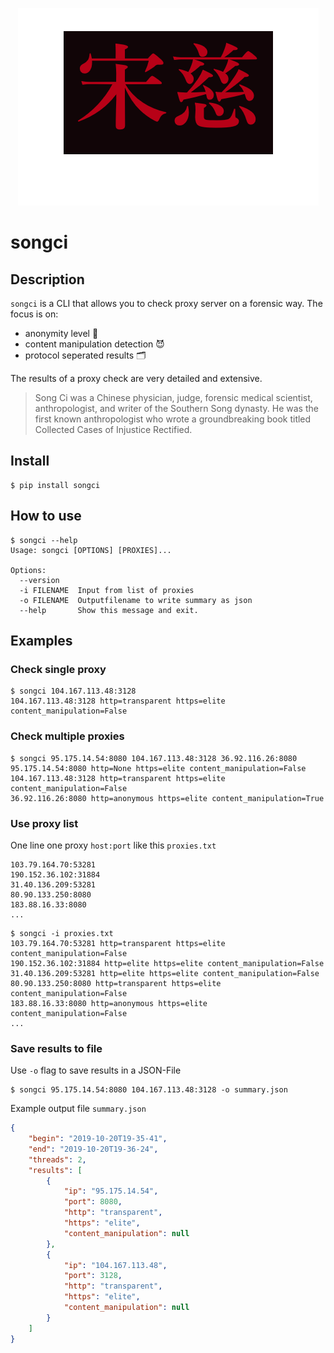 
<p align="center"> 
    <img src="https://github.com/terbeznik/songci/blob/master/ext/logo.png">
</p>

#  songci

## Description
`songci` is a CLI that allows you to check proxy server on a forensic way. 
The focus is on:
- anonymity level 🥇
- content manipulation detection 😈
- protocol seperated results 🗂️

The results of a proxy check are very detailed and extensive.
> Song Ci was a Chinese physician, judge, forensic medical scientist, anthropologist, and writer of the Southern Song dynasty. He was the first known anthropologist who wrote a groundbreaking book titled Collected Cases of Injustice Rectified.

## Install

```console
$ pip install songci
```

## How to use

```console
$ songci --help
Usage: songci [OPTIONS] [PROXIES]...

Options:
  --version
  -i FILENAME  Input from list of proxies
  -o FILENAME  Outputfilename to write summary as json
  --help       Show this message and exit.
```

## Examples

### Check single proxy

```console
$ songci 104.167.113.48:3128
104.167.113.48:3128 http=transparent https=elite content_manipulation=False
```

### Check multiple proxies

```console
$ songci 95.175.14.54:8080 104.167.113.48:3128 36.92.116.26:8080 
95.175.14.54:8080 http=None https=elite content_manipulation=False
104.167.113.48:3128 http=transparent https=elite content_manipulation=False
36.92.116.26:8080 http=anonymous https=elite content_manipulation=True
```

### Use proxy list

One line one proxy `host:port` like this `proxies.txt`

```
103.79.164.70:53281
190.152.36.102:31884
31.40.136.209:53281
80.90.133.250:8080
183.88.16.33:8080
...
```

```console
$ songci -i proxies.txt
103.79.164.70:53281 http=transparent https=elite content_manipulation=False
190.152.36.102:31884 http=elite https=elite content_manipulation=False
31.40.136.209:53281 http=elite https=elite content_manipulation=False
80.90.133.250:8080 http=transparent https=elite content_manipulation=False
183.88.16.33:8080 http=anonymous https=elite content_manipulation=False 
...
```

### Save results to file

Use `-o` flag to save results in a JSON-File

```console
$ songci 95.175.14.54:8080 104.167.113.48:3128 -o summary.json
```

Example output file `summary.json`

```json
{
    "begin": "2019-10-20T19-35-41",
    "end": "2019-10-20T19-36-24",
    "threads": 2,
    "results": [
        {
            "ip": "95.175.14.54",
            "port": 8080,
            "http": "transparent",
            "https": "elite",
            "content_manipulation": null
        },
        {
            "ip": "104.167.113.48",
            "port": 3128,
            "http": "transparent",
            "https": "elite",
            "content_manipulation": null
        }
    ]
}
```




